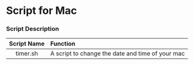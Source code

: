 # Script for Mac

### Script Description

| Script Name    |Function     |
| :---:       |          :--- |
| timer.sh | A script to change the date and time of your mac 
